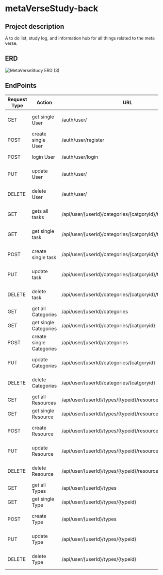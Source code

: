 # metaVerseStudy-back

## Project description

A to do list, study log, and information hub for all things related to the meta verse.

## ERD

![MetaVerseStudy ERD (3)](https://user-images.githubusercontent.com/72534273/151443953-da3bca20-06ba-4fca-b1b7-344c52cf65d6.png)

## EndPoints

Request Type    |Action    |URL    |Request Body    |Request Header    |Access
------------ |------------ | ------------- | ------------- | ------------- | -------------
|GET	|get single User	|/auth/user/	|None	|Authorization Bearer TOKEN	|PRIVATE
|POST	|create single User	|/auth/user/register	|User Details	|None	|PUBLIC
|POST	|login User	|/auth/user/login	|User login Info	|None	|PUBLIC
|PUT	|update User	|/auth/user/	|User Details	|Authorization Bearer TOKEN	|PRIVATE
|DELETE	|delete User	|/auth/user/	|None	|Authorization Bearer TOKEN	|PRIVATE
|GET	|gets all tasks	|/api/user/{userId}/categories/{catgoryid}/tasks	|None	|Authorization Bearer TOKEN	|PRIVATE
|GET	|get single task	|/api/user/{userId}/categories/{catgoryid}/tasks/(tasks1}	|None	|Authorization Bearer TOKEN	|PRIVATE
|POST	|create single task	|/api/user/{userId}/categories/{catgoryid}/tasks	|Task info	|Authorization Bearer TOKEN	|PRIVATE
|PUT	|update task	|/api/user/{userId}/categories/{catgoryid}/tasks/(tasks1}	|Task info	|Authorization Bearer TOKEN	|PRIVATE
|DELETE	|delete task	|/api/user/{userId}/categories/{catgoryid}/tasks/(tasks1}	|None	|Authorization Bearer TOKEN	|PRIVATE
|GET	|get all Categories	|/api/user/{userId}/categories	|None	|None	|PUBLIC
|GET	|get single Categories	|/api/user/{userId}/categories/{catgoryid}	|None	|None	|PUBLIC
|POST	|create single Categories	|/api/user/{userId}/categories	|Podcast info	|None	|ADMIN
|PUT	|update Categories	|/api/user/{userId}/categories/{catgoryid}	|Podcast info	|Authorization Bearer TOKEN	|ADMIN
|DELETE	|delete Categories	|/api/user/{userId}/categories/{catgoryid}	|None	|Authorization Bearer TOKEN	|ADMIN
|GET	|get all Resources	|/api/user/{userId}/types/{typeid}/resources	|None	|None	|PUBLIC
|GET	|get single Resource	|/api/user/{userId}/types/{typeid}/resources/{resourcesid}	|None	|None	|PUBLIC
|POST	|create  Resource	|/api/user/{userId}/types/{typeid}/resources	|Resource info	|Authorization Bearer TOKEN	|ADMIN
|PUT	|update Resource	|/api/user/{userId}/types/{typeid}/resources/{resourcesid}	|Resource info	|Authorization Bearer TOKEN	|ADMIN
|DELETE	|delete Resource	|/api/user/{userId}/types/{typeid}/resources/{resourcesid}	|None	|Authorization Bearer TOKEN	|ADMIN
|GET	|get all Types	|/api/user/{userId}/types	|None	|None	|PUBLIC
|GET	|get single Type	|/api/user/{userId}/types/{typeid}	|None	|None	|PUBLIC
|POST	|create Type	|/api/user/{userId}/types	|Type info	|Authorization Bearer TOKEN	|ADMIN
|PUT	|update Type	|/api/user/{userId}/types/{typeid}	|Type info	|Authorization Bearer TOKEN	|ADMIN
|DELETE	|delete Type	|/api/user/{userId}/types/{typeid}	|None	|Authorization Bearer TOKEN	|ADMIN

